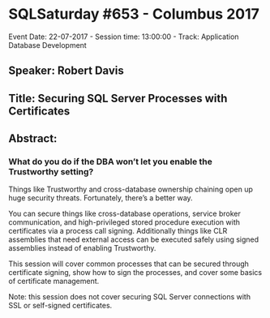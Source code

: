 # SQLSaturday #653 - Columbus 2017
Event Date: 22-07-2017 - Session time: 13:00:00 - Track: Application  Database Development
## Speaker: Robert Davis
## Title: Securing SQL Server Processes with Certificates
## Abstract:
### What do you do if the DBA won’t let you enable the Trustworthy setting?
 
Things like Trustworthy and cross-database ownership chaining open up huge security threats. Fortunately, there’s a better way.
 
You can secure things like cross-database operations, service broker communication, and high-privileged stored procedure execution with certificates via a process call signing. Additionally things like CLR assemblies that need external access can be executed safely using signed assemblies instead of enabling Trustworthy.
 
This session will cover common processes that can be secured through certificate signing, show how to sign the processes, and cover some basics of certificate management.
 
Note: this session does not cover securing SQL Server connections with SSL or self-signed certificates.
